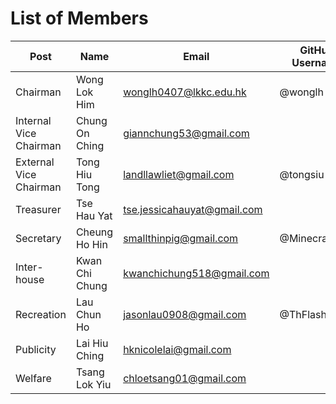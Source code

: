 # List of Members

Post | Name | Email | GitHub Username |
-----|------|------|------|
Chairman | Wong Lok Him | wonglh0407@lkkc.edu.hk | @wonglh
Internal Vice Chairman | Chung On Ching | giannchung53@gmail.com | 
External Vice Chairman | Tong Hiu Tong | landllawliet@gmail.com | @tongsiu
Treasurer | Tse Hau Yat | tse.jessicahauyat@gmail.com | 
Secretary | Cheung Ho Hin | smallthinpig@gmail.com | @MinecraftSBC
Inter-house | Kwan Chi Chung | kwanchichung518@gmail.com | 
Recreation | Lau Chun Ho | jasonlau0908@gmail.com | @ThFlash
Publicity | Lai Hiu Ching | hknicolelai@gmail.com | 
Welfare | Tsang Lok Yiu | chloetsang01@gmail.com | 
